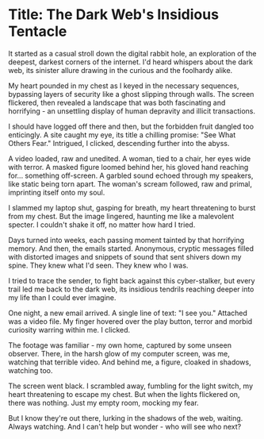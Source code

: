 # **Title: The Dark Web's Insidious Tentacle**

It started as a casual stroll down the digital rabbit hole, an exploration of the deepest, darkest corners of the internet. I'd heard whispers about the dark web, its sinister allure drawing in the curious and the foolhardy alike. 

My heart pounded in my chest as I keyed in the necessary sequences, bypassing layers of security like a ghost slipping through walls. The screen flickered, then revealed a landscape that was both fascinating and horrifying - an unsettling display of human depravity and illicit transactions.

I should have logged off there and then, but the forbidden fruit dangled too enticingly. A site caught my eye, its title a chilling promise: "See What Others Fear." Intrigued, I clicked, descending further into the abyss.

A video loaded, raw and unedited. A woman, tied to a chair, her eyes wide with terror. A masked figure loomed behind her, his gloved hand reaching for... something off-screen. A garbled sound echoed through my speakers, like static being torn apart. The woman's scream followed, raw and primal, imprinting itself onto my soul.

I slammed my laptop shut, gasping for breath, my heart threatening to burst from my chest. But the image lingered, haunting me like a malevolent specter. I couldn't shake it off, no matter how hard I tried.

Days turned into weeks, each passing moment tainted by that horrifying memory. And then, the emails started. Anonymous, cryptic messages filled with distorted images and snippets of sound that sent shivers down my spine. They knew what I'd seen. They knew who I was.

I tried to trace the sender, to fight back against this cyber-stalker, but every trail led me back to the dark web, its insidious tendrils reaching deeper into my life than I could ever imagine. 

One night, a new email arrived. A single line of text: "I see you." Attached was a video file. My finger hovered over the play button, terror and morbid curiosity warring within me. I clicked.

The footage was familiar - my own home, captured by some unseen observer. There, in the harsh glow of my computer screen, was me, watching that terrible video. And behind me, a figure, cloaked in shadows, watching too. 

The screen went black. I scrambled away, fumbling for the light switch, my heart threatening to escape my chest. But when the lights flickered on, there was nothing. Just my empty room, mocking my fear.

But I know they're out there, lurking in the shadows of the web, waiting. Always watching. And I can't help but wonder - who will see who next?